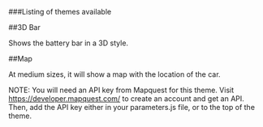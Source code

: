 ###Listing of themes available

##3D Bar

Shows the battery bar in a 3D style.

##Map

At medium sizes, it will show a map with the location of the car.

NOTE: You will need an API key from Mapquest for this theme. Visit https://developer.mapquest.com/ to create an account and get an API. Then, add the API key either in your parameters.js file, or to the top of the theme.
